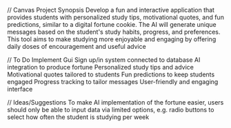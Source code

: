 // Canvas Project Synopsis
Develop a fun and interactive application that provides students with personalized study tips, motivational quotes, and fun predictions, similar to a digital fortune cookie.
The AI will generate unique messages based on the student's study habits, progress, and preferences.
This tool aims to make studying more enjoyable and engaging by offering daily doses of encouragement and useful advice

// To Do
Implement Gui
Sign up/in system connected to database
AI integration to produce fortune
Personalized study tips and advice
Motivational quotes tailored to students
Fun predictions to keep students engaged
Progress tracking to tailor messages
User-friendly and engaging interface


// Ideas/Suggestions
To make AI implementation of the fortune easier, users should only be able to input data via limited options, e.g. radio buttons to select how often the student is studying per week